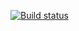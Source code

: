 [![Build status](https://ci.appveyor.com/api/projects/status/j9lf7vy1y7floadp?svg=true)](https://ci.appveyor.com/project/NechayDanil/bdd)
